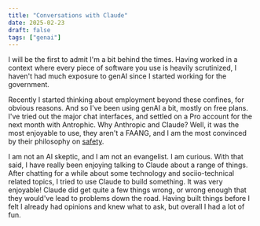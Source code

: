 ```yaml
---
title: "Conversations with Claude"
date: 2025-02-23
draft: false
tags: ["genai"]
---
```


I will be the first to admit I'm a bit behind the times. Having worked in a context where every piece of software you use is heavily scrutinized, I haven't had much exposure to genAI since I started working for the government. 

Recently I started thinking about employment beyond these confines, for obvious reasons. And so I've been using genAI a bit, mostly on free plans. I've tried out the major chat interfaces, and settled on a Pro account for the next month with Antrophic. Why Anthropic and Claude? Well, it was the most enjoyable to use, they aren't a FAANG, and I am the most convinced by their philosophy on [safety](https://support.anthropic.com/en/articles/8106465-our-approach-to-user-safety). 

I am not an AI skeptic, and I am not an evangelist. I am curious. With that said, I have really been enjoying talking to Claude about a range of things. After chatting for a while about some technology and sociio-technical related topics, I tried to use Claude to build something. It was very enjoyable! Claude did get quite a few things wrong, or wrong enough that they would've lead to problems down the road. Having built things before I felt I already had opinions and knew what to ask, but overall I had a lot of fun. 
